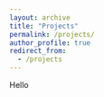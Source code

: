 ```yaml
---
layout: archive
title: "Projects"
permalink: /projects/
author_profile: true
redirect_from:
  - /projects
---
```


Hello
